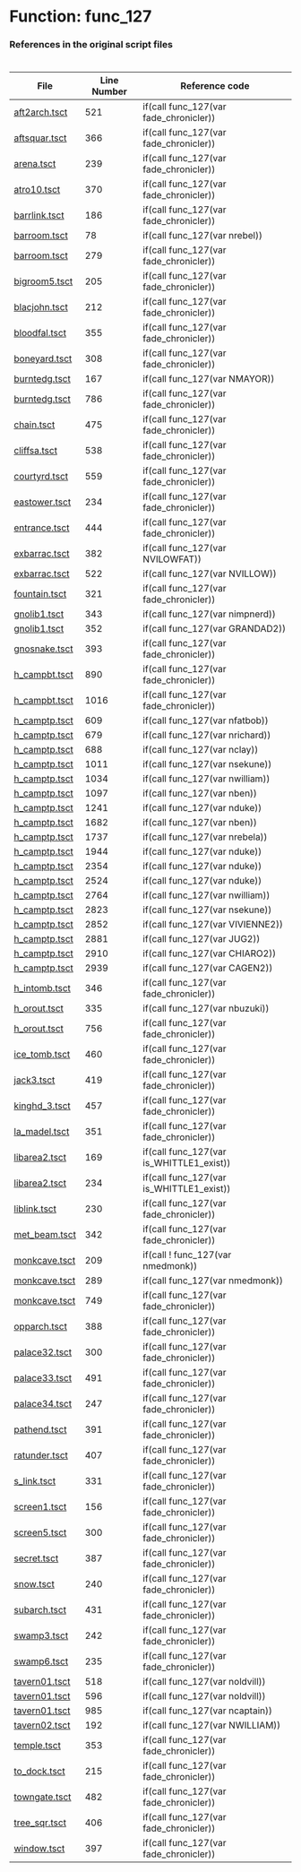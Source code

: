 # Function: func_127
### References in the original script files

#

| File | Line Number | Reference code |
| --- | --- | --- |
| [aft2arch.tsct](../../../out/aft2arch.tsct#L521) | 521 | if(call func_127(var fade_chronicler)) |
| [aftsquar.tsct](../../../out/aftsquar.tsct#L366) | 366 | if(call func_127(var fade_chronicler)) |
| [arena.tsct](../../../out/arena.tsct#L239) | 239 | if(call func_127(var fade_chronicler)) |
| [atro10.tsct](../../../out/atro10.tsct#L370) | 370 | if(call func_127(var fade_chronicler)) |
| [barrlink.tsct](../../../out/barrlink.tsct#L186) | 186 | if(call func_127(var fade_chronicler)) |
| [barroom.tsct](../../../out/barroom.tsct#L78) | 78 | if(call func_127(var nrebel)) |
| [barroom.tsct](../../../out/barroom.tsct#L279) | 279 | if(call func_127(var fade_chronicler)) |
| [bigroom5.tsct](../../../out/bigroom5.tsct#L205) | 205 | if(call func_127(var fade_chronicler)) |
| [blacjohn.tsct](../../../out/blacjohn.tsct#L212) | 212 | if(call func_127(var fade_chronicler)) |
| [bloodfal.tsct](../../../out/bloodfal.tsct#L355) | 355 | if(call func_127(var fade_chronicler)) |
| [boneyard.tsct](../../../out/boneyard.tsct#L308) | 308 | if(call func_127(var fade_chronicler)) |
| [burntedg.tsct](../../../out/burntedg.tsct#L167) | 167 | if(call func_127(var NMAYOR)) |
| [burntedg.tsct](../../../out/burntedg.tsct#L786) | 786 | if(call func_127(var fade_chronicler)) |
| [chain.tsct](../../../out/chain.tsct#L475) | 475 | if(call func_127(var fade_chronicler)) |
| [cliffsa.tsct](../../../out/cliffsa.tsct#L538) | 538 | if(call func_127(var fade_chronicler)) |
| [courtyrd.tsct](../../../out/courtyrd.tsct#L559) | 559 | if(call func_127(var fade_chronicler)) |
| [eastower.tsct](../../../out/eastower.tsct#L234) | 234 | if(call func_127(var fade_chronicler)) |
| [entrance.tsct](../../../out/entrance.tsct#L444) | 444 | if(call func_127(var fade_chronicler)) |
| [exbarrac.tsct](../../../out/exbarrac.tsct#L382) | 382 | if(call func_127(var NVILOWFAT)) |
| [exbarrac.tsct](../../../out/exbarrac.tsct#L522) | 522 | if(call func_127(var NVILLOW)) |
| [fountain.tsct](../../../out/fountain.tsct#L321) | 321 | if(call func_127(var fade_chronicler)) |
| [gnolib1.tsct](../../../out/gnolib1.tsct#L343) | 343 | if(call func_127(var nimpnerd)) |
| [gnolib1.tsct](../../../out/gnolib1.tsct#L352) | 352 | if(call func_127(var GRANDAD2)) |
| [gnosnake.tsct](../../../out/gnosnake.tsct#L393) | 393 | if(call func_127(var fade_chronicler)) |
| [h_campbt.tsct](../../../out/h_campbt.tsct#L890) | 890 | if(call func_127(var fade_chronicler)) |
| [h_campbt.tsct](../../../out/h_campbt.tsct#L1016) | 1016 | if(call func_127(var fade_chronicler)) |
| [h_camptp.tsct](../../../out/h_camptp.tsct#L609) | 609 | if(call func_127(var nfatbob)) |
| [h_camptp.tsct](../../../out/h_camptp.tsct#L679) | 679 | if(call func_127(var nrichard)) |
| [h_camptp.tsct](../../../out/h_camptp.tsct#L688) | 688 | if(call func_127(var nclay)) |
| [h_camptp.tsct](../../../out/h_camptp.tsct#L1011) | 1011 | if(call func_127(var nsekune)) |
| [h_camptp.tsct](../../../out/h_camptp.tsct#L1034) | 1034 | if(call func_127(var nwilliam)) |
| [h_camptp.tsct](../../../out/h_camptp.tsct#L1097) | 1097 | if(call func_127(var nben)) |
| [h_camptp.tsct](../../../out/h_camptp.tsct#L1241) | 1241 | if(call func_127(var nduke)) |
| [h_camptp.tsct](../../../out/h_camptp.tsct#L1682) | 1682 | if(call func_127(var nben)) |
| [h_camptp.tsct](../../../out/h_camptp.tsct#L1737) | 1737 | if(call func_127(var nrebela)) |
| [h_camptp.tsct](../../../out/h_camptp.tsct#L1944) | 1944 | if(call func_127(var nduke)) |
| [h_camptp.tsct](../../../out/h_camptp.tsct#L2354) | 2354 | if(call func_127(var nduke)) |
| [h_camptp.tsct](../../../out/h_camptp.tsct#L2524) | 2524 | if(call func_127(var nduke)) |
| [h_camptp.tsct](../../../out/h_camptp.tsct#L2764) | 2764 | if(call func_127(var nwilliam)) |
| [h_camptp.tsct](../../../out/h_camptp.tsct#L2823) | 2823 | if(call func_127(var nsekune)) |
| [h_camptp.tsct](../../../out/h_camptp.tsct#L2852) | 2852 | if(call func_127(var VIVIENNE2)) |
| [h_camptp.tsct](../../../out/h_camptp.tsct#L2881) | 2881 | if(call func_127(var JUG2)) |
| [h_camptp.tsct](../../../out/h_camptp.tsct#L2910) | 2910 | if(call func_127(var CHIARO2)) |
| [h_camptp.tsct](../../../out/h_camptp.tsct#L2939) | 2939 | if(call func_127(var CAGEN2)) |
| [h_intomb.tsct](../../../out/h_intomb.tsct#L346) | 346 | if(call func_127(var fade_chronicler)) |
| [h_orout.tsct](../../../out/h_orout.tsct#L335) | 335 | if(call func_127(var nbuzuki)) |
| [h_orout.tsct](../../../out/h_orout.tsct#L756) | 756 | if(call func_127(var fade_chronicler)) |
| [ice_tomb.tsct](../../../out/ice_tomb.tsct#L460) | 460 | if(call func_127(var fade_chronicler)) |
| [jack3.tsct](../../../out/jack3.tsct#L419) | 419 | if(call func_127(var fade_chronicler)) |
| [kinghd_3.tsct](../../../out/kinghd_3.tsct#L457) | 457 | if(call func_127(var fade_chronicler)) |
| [la_madel.tsct](../../../out/la_madel.tsct#L351) | 351 | if(call func_127(var fade_chronicler)) |
| [libarea2.tsct](../../../out/libarea2.tsct#L169) | 169 | if(call func_127(var is_WHITTLE1_exist)) |
| [libarea2.tsct](../../../out/libarea2.tsct#L234) | 234 | if(call func_127(var is_WHITTLE1_exist)) |
| [liblink.tsct](../../../out/liblink.tsct#L230) | 230 | if(call func_127(var fade_chronicler)) |
| [met_beam.tsct](../../../out/met_beam.tsct#L342) | 342 | if(call func_127(var fade_chronicler)) |
| [monkcave.tsct](../../../out/monkcave.tsct#L209) | 209 | if(call ! func_127(var nmedmonk)) |
| [monkcave.tsct](../../../out/monkcave.tsct#L289) | 289 | if(call func_127(var nmedmonk)) |
| [monkcave.tsct](../../../out/monkcave.tsct#L749) | 749 | if(call func_127(var fade_chronicler)) |
| [opparch.tsct](../../../out/opparch.tsct#L388) | 388 | if(call func_127(var fade_chronicler)) |
| [palace32.tsct](../../../out/palace32.tsct#L300) | 300 | if(call func_127(var fade_chronicler)) |
| [palace33.tsct](../../../out/palace33.tsct#L491) | 491 | if(call func_127(var fade_chronicler)) |
| [palace34.tsct](../../../out/palace34.tsct#L247) | 247 | if(call func_127(var fade_chronicler)) |
| [pathend.tsct](../../../out/pathend.tsct#L391) | 391 | if(call func_127(var fade_chronicler)) |
| [ratunder.tsct](../../../out/ratunder.tsct#L407) | 407 | if(call func_127(var fade_chronicler)) |
| [s_link.tsct](../../../out/s_link.tsct#L331) | 331 | if(call func_127(var fade_chronicler)) |
| [screen1.tsct](../../../out/screen1.tsct#L156) | 156 | if(call func_127(var fade_chronicler)) |
| [screen5.tsct](../../../out/screen5.tsct#L300) | 300 | if(call func_127(var fade_chronicler)) |
| [secret.tsct](../../../out/secret.tsct#L387) | 387 | if(call func_127(var fade_chronicler)) |
| [snow.tsct](../../../out/snow.tsct#L240) | 240 | if(call func_127(var fade_chronicler)) |
| [subarch.tsct](../../../out/subarch.tsct#L431) | 431 | if(call func_127(var fade_chronicler)) |
| [swamp3.tsct](../../../out/swamp3.tsct#L242) | 242 | if(call func_127(var fade_chronicler)) |
| [swamp6.tsct](../../../out/swamp6.tsct#L235) | 235 | if(call func_127(var fade_chronicler)) |
| [tavern01.tsct](../../../out/tavern01.tsct#L518) | 518 | if(call func_127(var noldvill)) |
| [tavern01.tsct](../../../out/tavern01.tsct#L596) | 596 | if(call func_127(var noldvill)) |
| [tavern01.tsct](../../../out/tavern01.tsct#L985) | 985 | if(call func_127(var ncaptain)) |
| [tavern02.tsct](../../../out/tavern02.tsct#L192) | 192 | if(call func_127(var NWILLIAM)) |
| [temple.tsct](../../../out/temple.tsct#L353) | 353 | if(call func_127(var fade_chronicler)) |
| [to_dock.tsct](../../../out/to_dock.tsct#L215) | 215 | if(call func_127(var fade_chronicler)) |
| [towngate.tsct](../../../out/towngate.tsct#L482) | 482 | if(call func_127(var fade_chronicler)) |
| [tree_sqr.tsct](../../../out/tree_sqr.tsct#L406) | 406 | if(call func_127(var fade_chronicler)) |
| [window.tsct](../../../out/window.tsct#L397) | 397 | if(call func_127(var fade_chronicler)) |
